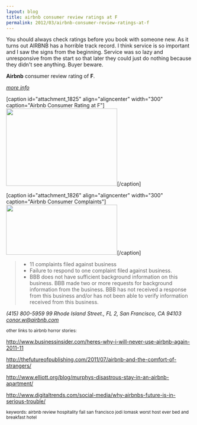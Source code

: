 ```yaml
---
layout: blog
title: airbnb consumer review ratings at F
permalink: 2012/03/airbnb-consumer-review-ratings-at-f
---
```


You should always check ratings before you book with someone new. As it turns out AIRBNB has a horrible track record. I think service is so important and I saw the signs from the beginning. Service was so lazy and unresponsive from the start so that later they could just do nothing because they didn't see anything. Buyer beware.

<strong>Airbnb</strong> consumer review rating of <strong>F</strong>.

<em><a href="http://blog.kristeraxel.com/2012/04/watch-out-for-airbnb/">more info</a></em>


[caption id="attachment_1825" align="aligncenter" width="300" caption="Airbnb Consumer Rating at F"]<a href="http://blog.kristeraxel.com/wp-content/uploads/2012/04/airbnb-ratings-1.png"><img src="http://blog.kristeraxel.com/wp-content/uploads/2012/04/airbnb-ratings-1-300x209.png" alt="" title="airbnb-ratings-1" width="300" height="209" class="size-medium wp-image-1825" /></a>[/caption]

[caption id="attachment_1826" align="aligncenter" width="300" caption="Airbnb Consumer Complaints"]<a href="http://blog.kristeraxel.com/wp-content/uploads/2012/04/airbnb-reviews-1.png"><img src="http://blog.kristeraxel.com/wp-content/uploads/2012/04/airbnb-reviews-1-300x135.png" alt="" title="airbnb-reviews-1" width="300" height="135" class="size-medium wp-image-1826" /></a>[/caption]


<blockquote><ul>
  <li>11 complaints filed against business</li>
  	<li>Failure to respond to one complaint filed against business.</li>
	<li>BBB does not have sufficient background information on this business. BBB made two or more requests for background information from the business. BBB has not received a response from this business and/or has not been able to verify information received from this business.
  </li></ul>
</blockquote>

<em>(415) 800-5959
99 Rhode Island Street., FL 2, San Francisco, CA 94103
conor.w@airbnb.com
</em>

</blockquote>

<small>other links to airbnb horror stories:</small>

<a href="http://www.businessinsider.com/heres-why-i-will-never-use-airbnb-again-2011-11">http://www.businessinsider.com/heres-why-i-will-never-use-airbnb-again-2011-11</a>

<a href="http://thefutureofpublishing.com/2011/07/airbnb-and-the-comfort-of-strangers/">http://thefutureofpublishing.com/2011/07/airbnb-and-the-comfort-of-strangers/</a>

<a href="http://www.elliott.org/blog/murphys-disastrous-stay-in-an-airbnb-apartment/">http://www.elliott.org/blog/murphys-disastrous-stay-in-an-airbnb-apartment/</a>

<a href="http://www.digitaltrends.com/social-media/why-airbnbs-future-is-in-serious-trouble/">http://www.digitaltrends.com/social-media/why-airbnbs-future-is-in-serious-trouble/</a>

<small>keywords: airbnb review hospitality fail san francisco jodi lomask worst host ever bed and breakfast hotel</small>
<a href="mailto:jodi@capacitor.org"></a>
